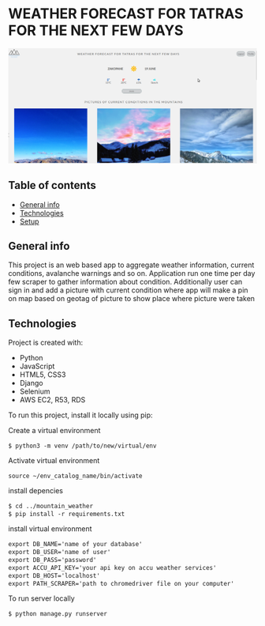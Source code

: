 # WEATHER FORECAST FOR TATRAS FOR THE NEXT FEW DAYS

![Main Page Screen](https://github.com/bartoszkobylinski/mountain_weather/blob/master/main_page.png)

## Table of contents
* [General info](#general-info)
* [Technologies](#technologies)
* [Setup](#setup)

## General info
This project is an web based app to aggregate weather information, current conditions, avalanche warnings and so on.
Application run one time per day few scraper to gather information about condition. Additionally user can sign in and 
add a picture with current condition where app will make a pin on map based on geotag of picture to show place where 
picture were taken
	
## Technologies
Project is created with:
* Python
* JavaScript
* HTML5, CSS3
* Django
* Selenium
* AWS EC2, R53, RDS

To run this project, install it locally using pip:

Create a virtual environment

```
$ python3 -m venv /path/to/new/virtual/env
```
Activate virtual environment
```
source ~/env_catalog_name/bin/activate
```
install depencies 

```
$ cd ../mountain_weather
$ pip install -r requirements.txt
```
install virtual environment
```
export DB_NAME='name of your database'
export DB_USER='name of user'
export DB_PASS='password'
export ACCU_API_KEY='your api key on accu weather services'
export DB_HOST='localhost'
export PATH_SCRAPER='path to chromedriver file on your computer'
```
To run server locally

```
$ python manage.py runserver
```
